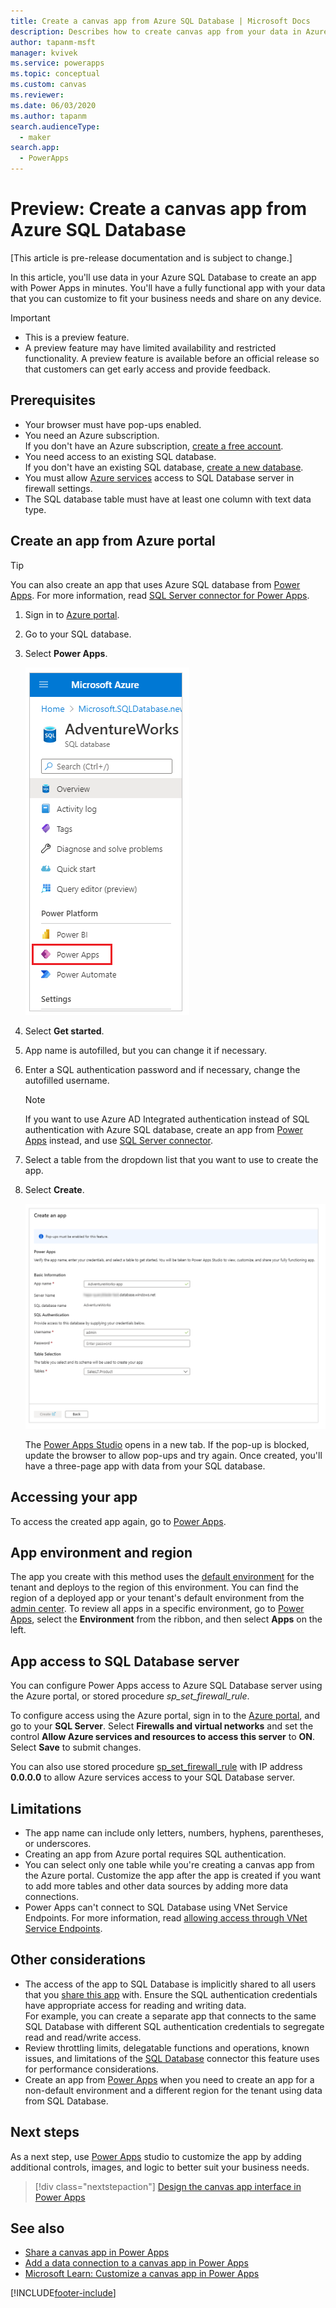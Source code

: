 ```yaml
---
title: Create a canvas app from Azure SQL Database | Microsoft Docs
description: Describes how to create canvas app from your data in Azure SQL Database
author: tapanm-msft
manager: kvivek
ms.service: powerapps
ms.topic: conceptual
ms.custom: canvas
ms.reviewer: 
ms.date: 06/03/2020
ms.author: tapanm
search.audienceType: 
  - maker
search.app: 
  - PowerApps
---
```

# Preview: Create a canvas app from Azure SQL Database

[This article is pre-release documentation and is subject to change.]

In this article, you'll use data in your Azure SQL Database to create an app with Power Apps in minutes. You'll have a fully functional app with your data that you can customize to fit your business needs and share  on any device.

> [!IMPORTANT]
> - This is a preview feature.
> - A preview feature may have limited availability and restricted functionality. A preview feature is available before an official release so that customers can get early access and provide feedback.

## Prerequisites

- Your browser must have pop-ups enabled.
- You need an Azure subscription. </br>If you don't have an Azure subscription, [create a free account](https://azure.microsoft.com/free/).
- You need access to an existing SQL database. </br> If you don't have an existing SQL database, [create a new database](/azure/sql-database/sql-database-single-database-get-started?tabs=azure-portal).
- You must allow [Azure services](#app-access-to-sql-database-server) access to SQL Database server in firewall settings.
- The SQL database table must have at least one column with text data type.

## Create an app from Azure portal

> [!TIP]
> You can also create an app that uses Azure SQL database from [Power Apps](https://make.powerapps.com). For more information, read [SQL Server connector for Power Apps](./connections/connection-azure-sqldatabase.md).

1. Sign in to [Azure portal](https://portal.azure.com).
1. Go to your SQL database.
1. Select **Power Apps**.
    
    ![Power Apps option in SQL database options](./media/app-from-azure-sql-database/powerapps-link-azure-portal.png "Power Apps option inside SQL database")

1. Select **Get started**.

1. App name is autofilled, but you can change it if necessary.
    

1. Enter a SQL authentication password and if necessary, change the autofilled username.
    
    > [!NOTE]
    > If you want to use Azure AD Integrated authentication instead of SQL authentication with Azure SQL database, create an app from [Power Apps](https://make.powerapps.com) instead, and use [SQL Server connector](./connections/connection-azure-sqldatabase.md).

1. Select a table from the dropdown list that you want to use to create the app.

1. Select **Create**.

    ![Specify the information for your app](./media/app-from-azure-sql-database/powerapps-create-page-azure-portal.png "Specify the information for your app")

    The [Power Apps Studio](https://create.powerapps.com/studio/) opens in a new tab. If the pop-up is blocked, update the browser to allow pop-ups and try again. Once created, you'll have a three-page app with data from your SQL database.

## Accessing your app

To access the created app again, go to [Power Apps](https://make.powerapps.com).

## App environment and region

The app you create with this method uses the [default environment](/power-platform/admin/environments-overview#the-default-environment) for the tenant and deploys to the region of this environment. You can find the region of a deployed app or your tenant's default environment from the [admin center](/power-platform/admin/regions-overview#how-do-i-find-out-where-my-app-is-deployed). To review all apps in a specific environment, go to [Power Apps](https://make.powerapps.com), select the **Environment** from the ribbon, and then select **Apps** on the left.

## App access to SQL Database server

You can configure Power Apps access to Azure SQL Database server using the Azure portal, or stored procedure *sp_set_firewall_rule*.

To configure access using the Azure portal, sign in to the [Azure portal](https://portal.azure.com/), and go to your **SQL Server**. Select **Firewalls and virtual networks** and set the control **Allow Azure services and resources to access this server** to **ON**. Select **Save** to submit changes.

You can also use stored procedure [sp_set_firewall_rule](/sql/relational-databases/system-stored-procedures/sp-set-firewall-rule-azure-sql-database?view=azuresqldb-current) with IP address **0.0.0.0** to allow Azure services access to your SQL Database server.

## Limitations

- The app name can include only letters, numbers, hyphens, parentheses, or underscores.
- Creating an app from Azure portal requires SQL authentication.
- You can select only one table while you're creating a canvas app from the Azure portal. Customize the app after the app is created if you want to add more tables and other data sources by adding more data connections.
- Power Apps can't connect to SQL Database using VNet Service Endpoints. For more information, read [allowing access through VNet Service Endpoints](/azure/sql-database/sql-database-vnet-service-endpoint-rule-overview).

## Other considerations

- The access of the app to SQL Database is implicitly shared to all users that you [share this app](share-app.md) with. Ensure the SQL authentication credentials have appropriate access for reading and writing data. </br> For example, you can create a separate app that connects to the same SQL Database with different SQL authentication credentials to segregate read and read/write access.
- Review throttling limits, delegatable functions and operations, known issues, and limitations of the [SQL Database](/connectors/sql/) connector this feature uses for performance considerations.
- Create an app from [Power Apps](https://make.powerapps.com) when you need to create an app for a non-default environment and a different region for the tenant using data from SQL Database.

## Next steps

As a next step, use [Power Apps](https://make.powerapps.com) studio to customize the app by adding additional controls, images, and logic to better suit your business needs.

> [!div class="nextstepaction"]
> [Design the canvas app interface in Power Apps](add-configure-controls.md)

## See also

- [Share a canvas app in Power Apps](share-app.md) </br>
- [Add a data connection to a canvas app in Power Apps](add-data-connection.md#add-data-source)</br>
- [Microsoft Learn: Customize a canvas app in Power Apps](/learn/modules/customize-apps-in-powerapps/)


[!INCLUDE[footer-include](../../includes/footer-banner.md)]